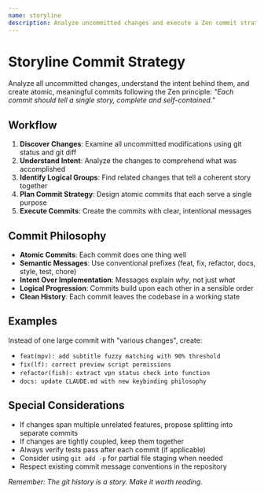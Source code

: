 ```yaml
---
name: storyline
description: Analyze uncommitted changes and execute a Zen commit strategy
---
```


# Storyline Commit Strategy

Analyze all uncommitted changes, understand the intent behind them, and create atomic, meaningful commits following the Zen principle: *"Each commit should tell a single story, complete and self-contained."*

## Workflow

1. **Discover Changes**: Examine all uncommitted modifications using git status and git diff
2. **Understand Intent**: Analyze the changes to comprehend what was accomplished
3. **Identify Logical Groups**: Find related changes that tell a coherent story together
4. **Plan Commit Strategy**: Design atomic commits that each serve a single purpose
5. **Execute Commits**: Create the commits with clear, intentional messages

## Commit Philosophy

- **Atomic Commits**: Each commit does one thing well
- **Semantic Messages**: Use conventional prefixes (feat, fix, refactor, docs, style, test, chore)
- **Intent Over Implementation**: Messages explain *why*, not just *what*
- **Logical Progression**: Commits build upon each other in a sensible order
- **Clean History**: Each commit leaves the codebase in a working state

## Examples

Instead of one large commit with "various changes", create:
- `feat(mpv): add subtitle fuzzy matching with 90% threshold`
- `fix(lf): correct preview script permissions`
- `refactor(fish): extract vpn status check into function`
- `docs: update CLAUDE.md with new keybinding philosophy`

## Special Considerations

- If changes span multiple unrelated features, propose splitting into separate commits
- If changes are tightly coupled, keep them together
- Always verify tests pass after each commit (if applicable)
- Consider using `git add -p` for partial file staging when needed
- Respect existing commit message conventions in the repository

*Remember: The git history is a story. Make it worth reading.*